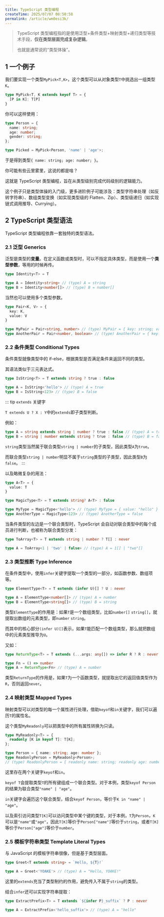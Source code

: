 ```yaml
---
title: TypeScript 类型编程
createTime: 2025/07/07 08:50:58
permalink: /article/wm0esi3k/
---
```


> TypeScript 类型编程指的是使用泛型+条件类型+映射类型+递归类型等技术手段，**仅在类型层面完成复杂逻辑**。
>
> 也就是通常说的“类型体操”。

<!-- more -->

## 1 一个例子

我们要实现一个类型`MyPick<T,K>`，这个类型可以从对象类型`T`中挑选出一组类型`K`。

```ts
type MyPick<T, K extends keyof T> = {
  [P in K]: T[P]
}
```

你可以这样使用：

```ts
type Person = {
  name: string;
  age: number;
  gender: string;
};

type Picked = MyPick<Person, 'name' | 'age'>;
```

于是得到类型`{ name: string; age: number; }`。

你可能有些云里雾里，这说的都是啥？

这就是 TypeScript 类型编程，旨在从类型级别完成代码级别的逻辑能力。

这个例子只是类型体操的入门级，更多进阶例子可能涉及：类型字符串处理（如反转字符串）、数组类型变换（如实现类型级的 Flatten、Zip）、类型级递归（如实现链式调用推导、Currying）。

## 2 TypeScript 类型语法

TypeScript 类型编程依靠一套独特的类型语法。

### 2.1 泛型 Generics

泛型是类型的**变量**。在定义函数或类型时，可以不指定具体类型，而是使用一个**类型参数**，等用的时候再传。

```ts
type Identity<T> = T

type A = Identity<string> // (type) A = string
type B = Identity<number[]> // (type) B = number[]
```

当然也可以使用多个类型参数。

```ts
type Pair<K, V> = {
  key: K,
  value: V
}

type MyPair = Pair<string, number> // (type) MyPair = { key: string; value: number; }
type AnotherPair = Pair<number, boolean> // (type) AnotherPair = { key: number; value: boolean; }
```

### 2.2 条件类型 Conditional Types

条件类型就像类型中的 if-else，根据类型是否满足条件来返回不同的类型。

其语法类似于三元表达式。

```ts
type IsString<T> = T extends string ? true : false

type A = IsString<'hello'> // (type) A = true 
type B = IsString<123> // (type) B = false
```

::: tip `extends` 关键字

`T extends U ? X : Y`中的`extends`即子类型判断。

例如：

```ts
type A = string extends string | number ? true : false // (type) A = true
type B = string | number extends string ? true : false // (type) B = false
```

`string`类型当然属于联合类型`string | number`的子类型，因此类型`A`为`true`。

而联合类型`string | number`明显不属于`string`类型的子类型，因此类型`B`为`false`。
:::

以及略微复杂的用法：

```ts
type A<T> = {
  value: T
}

type MagicType<T> = T extends string? A<T> : false

type MyType = MagicType<'hello'> // (type) MyType = { value: "hello" }
type AnotherType = MagicType<123> // (type) AnotherType = false
```

当条件类型的左边是一个联合类型时，TypeScript 会自动对联合类型中的每个成员进行判断，也被称为联合类型分发：

```ts
type ToArray<T> = T extends string | number ? T[] : never

type A = ToArray<1 | 'two' | false> // (type) A = 1[] | "two"[]
```

### 2.3 类型推断 Type Inference

在条件类型中，使用`infer`关键字提取一个类型的一部分，如函数参数、数组项等。

```ts
type ElementType<T> = T extends (infer U)[] ? U : never

type A = ElementType<number[]> // (type) A = number
type B = ElementType<string[]> // (type) B = string
```

类型`ElementType`的作用是：如果`T`是一个数组类型，比如`number[]` `string[]`，就提取出数组的元素类型，即`number` `string`。

而其中的核心部分`(infer U)[]`表示，如果`T`能匹配一个数组类型，那么就把数组中的元素类型推导为`U`。

又如：

```ts
type ReturnType<T> = T extends (...args: any[]) => infer R ? R : never

type Fn = () => number
type A = ReturnType<Fn> // (type) A = number
```

类型`ReturnType`的作用是，如果`T`为一个函数类型，就提取出它的返回值类型作为`R`，否则返回`never`。

### 2.4 映射类型 Mapped Types

映射类型可以对类型的每一个属性进行处理，借助`keyof`和`in`关键字，我们可以遍历`T`的属性名。

这个类型`MyReadonly`可以把类型中的所有属性转换为只读。

```ts
type MyReadonly<T> = {
  readonly [K in keyof T]: T[K];
};

type Person = { name: string; age: number };
type ReadonlyPerson = MyReadonly<Person>; 
// (type) ReadonlyPerson = { readonly name: string; readonly age: number; }
```

这里存在两个关键字`keyof`和`in`。

`keyof T`会提取类型`T`的所有键组成一个联合类型。对于本例，类型`keyof Person`的结果为联合类型`"name" | "age"`。

`in`关键字会遍历这个联合类型，结合`keyof Person`，等价于`K in "name" | "age"`。

以及索引访问类型`T[K]`可以访问类型中某个键的类型，对于本例，`T`为`Person`，`K`可以是`"name"`或`"age"`，因此`T[K]`等价于`Person["name"]`等价于`string`，或者`T[K]`等价于`Person["age"]`等价于`number`。

### 2.5 模板字符串类型 Template Literal Types

与 JavaScript 的模板字符串很像，但是基于类型层面。

```ts
type Greet<T extends string> = `Hello, ${T}!`

type A = Greet<'YOAKE'> // (type) A = "Hello, YOAKE!"
```

这里的`extends`充当了类型制约的作用，避免传入不属于`string`的类型。

结合`infer`还可以实现字符串提取：

```ts
type ExtractPrefix<T> = T extends `${infer P}_suffix` ? P : never

type A = ExtractPrefix<'hello_suffix'> // (type) A = "hello"
```